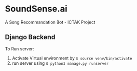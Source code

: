 # SoundSense.ai
A Song Recommandation Bot - ICTAK Project


## Django Backend

To Run server:
1. Activate Virtual environment by `$ source venv/bin/activate`
2. run server using `$ python3 manage.py runserver`
